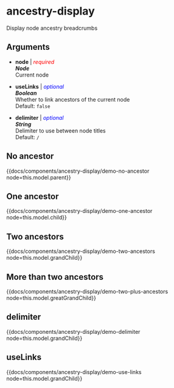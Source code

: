 # ancestry-display

Display node ancestry breadcrumbs  


## Arguments  

- **node** | <span style="color:red"> *required* </span>  
***Node***    
Current node  

- **useLinks** | <span style="color:blue"> *optional* </span>  
***Boolean***  
Whether to link ancestors of the current node  
Default: <code>false</code>  

- **delimiter** | <span style="color:blue"> *optional* </span>  
***String***  
Delimiter to use between node titles  
Default: <code>/</code>  


## No ancestor
{{docs/components/ancestry-display/demo-no-ancestor node=this.model.parent}}
## One ancestor
{{docs/components/ancestry-display/demo-one-ancestor node=this.model.child}}
## Two ancestors
{{docs/components/ancestry-display/demo-two-ancestors node=this.model.grandChild}}
## More than two ancestors
{{docs/components/ancestry-display/demo-two-plus-ancestors node=this.model.greatGrandChild}}
## delimiter
{{docs/components/ancestry-display/demo-delimiter node=this.model.grandChild}}
## useLinks
{{docs/components/ancestry-display/demo-use-links node=this.model.grandChild}}
